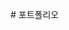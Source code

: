 <font class="papago-parent"><font class="papago-source" style="display:none;"># PORTFOLIO</font># 포트폴리오</font>
